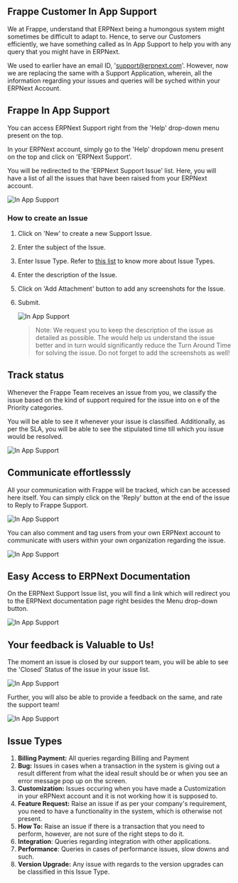 <section class='top-section'>
<h1>Frappe Customer In App Support</h1>
</section>

We at Frappe, understand that ERPNext being a humongous system might sometimes be difficult to adapt to. Hence, to serve our Customers efficiently, we have something called as In App Support to help you with any query that you might have in ERPNext.

We used to earlier have an email ID, 'support@erpnext.com'. However, now we are replacing the same with a Support Application, wherein, all the information regarding your issues and queries will be syched within your ERPNext Account. 

## Frappe In App Support

You can access ERPNext Support right from the 'Help' drop-down menu present on the top.

In your ERPNext account, simply go to the 'Help' dropdown menu present on the top and click on 'ERPNext Support'. 

You will be redirected to the 'ERPNext Support Issue' list. Here, you will have a list of all the issues that have been raised from your ERPNext account. 

![In App Support](/docs/assets/img/in-app-support/in-app-support-img-2.png)

### How to create an Issue

1. Click on 'New' to create a new Support Issue.
2. Enter the subject of the Issue.
3. Enter Issue Type. Refer to [this list](/in-app-support#issue-types) to know more about Issue Types.
4. Enter the description of the Issue.
5. Click on 'Add Attachment' button to add any screenshots for the Issue.
6. Submit.

    ![In App Support](/docs/assets/img/in-app-support/in-app-support-2.gif)

    > Note: We request you to keep the description of the issue as detailed as possible. The would help us understand the issue better and in turn would significantly reduce the Turn Around Time for solving the issue. Do not forget to add the screenshots as well!

## Track status

Whenever the Frappe Team receives an issue from you, we classify the issue based on the kind of support required for the issue into on e of the Priority categories. 

You will be able to see it whenever your issue is classified. Additionally, as per the SLA, you will be able to see the stipulated time till which you issue would be resolved.

![In App Support](/docs/assets/img/in-app-support/in-app-support-img-3.png)

## Communicate effortlesssly

All your communication with Frappe will be tracked, which can be accessed here itself. You can simply click on the 'Reply' button at the end of the issue to Reply to Frappe Support. 

![In App Support](/docs/assets/img/in-app-support/in-app-support-1.gif)

You can also comment and tag users from your own ERPNext account to communicate with users within your own organization regarding the issue.

![In App Support](/docs/assets/img/in-app-support/in-app-support-3.gif)

## Easy Access to ERPNext Documentation

On the ERPNext Support Issue list, you will find a link which will redirect you to the ERPNext documentation page right besides the Menu drop-down button.

![In App Support](/docs/assets/img/in-app-support/in-app-support-img-4.png)

## Your feedback is Valuable to Us!

The moment an issue is closed by our support team, you will be able to see the 'Closed' Status of the issue in your issue list.

![In App Support](/docs/assets/img/in-app-support/in-app-support-img-1.png)

Further, you will also be able to provide a feedback on the same, and rate the support team!

![In App Support](/docs/assets/img/in-app-support/in-app-support-5.gif)

## Issue Types

1. **Billing Payment:** All queries regarding Billing and Payment
2. **Bug:** Issues in cases when a transaction in the system is giving out a result different from what the ideal result should be or when you see an error message pop up on the screen.
3. **Customization:** Issues occuring when you have made a Customization in your eRPNext account and it is not working how it is supposed to.
4. **Feature Request:** Raise an issue if as per your company's requirement, you need to have a functionality in the system, which is otherwise not present.
5. **How To:** Raise an issue if there is a transaction that you need to perform, however, are not sure of the right steps to do it.
6. **Integration**: Queries regarding integration with other applications.
7. **Performance**: Queries in cases of performance issues, slow downs and such.
8. **Version Upgrade:** Any issue with regards to the version upgrades can be classified in this Issue Type.